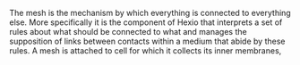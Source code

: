 The mesh is the mechanism by which everything is connected to everything else. More specifically it is the component of Hexio that interprets a set of rules about what should be connected to what and manages the supposition of links between contacts within a medium that abide by these rules. A mesh is attached to cell for which it collects its inner membranes,  
